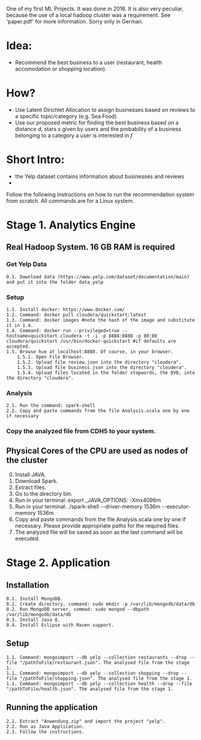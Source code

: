 One of my first ML Projects. It was done in 2016.
It is also very peculiar, because the use of a local hadoop cluster was a requirement.
See 'paper.pdf' for more information. Sorry only in German.

# Idea:
- Recommend the best business to a user (restaurant, health accomodation or shopping location).

# How?
- Use Latent Dirichlet Allocation to assign businesses based on reviews to a specific topic/category (e.g. Sea Food)
- Use our proposed metric for finding the best business based on a distance <em>d</em>, stars <em>s</em> given by users and the probability of a business belonging to a category a user is interested in <em>f</em>

# Short Intro:
- the Yelp dataset contains information about businesses and reviews
- 

Follow the following instructions on how to run the recommendation system from scratch.
All commands are for a Linux system.


# Stage 1. Analytics Engine


## Real Hadoop System. 16 GB RAM is required

### Get Yelp Data
	0.1. Download data (https://www.yelp.com/dataset/documentation/main) and put it into the folder data_yelp

### Setup
	1.1. Install docker: https://www.docker.com/
	1.2. Command: docker pull cloudera/quickstart:latest
	1.3. Command: docker images #note the hash of the image and substitute it in 1.4.
	1.4. Command: docker run --privileged=true --hostname=quickstart.cloudera -t -i -p 8888:8888 -p 80:80 cloudera/quickstart /usr/bin/docker-quickstart #if defaults are accepted.
	1.5. Browse hue at localhost:8888. Of course, in your browser.
		1.5.1. Open File Browser.
		1.5.2. Upload file review.json into the directory "cloudera".
		1.5.3. Upload file business.json into the directory "cloudera".
		1.5.4. Upload files located in the folder stopwords, the DVD, into the directory "cloudera".

### Analysis
	2.1. Run the command: spark-shell
	2.2. Copy and paste commands from the file Analysis.scala one by one if necessary

### Copy the analyzed file from CDH5 to your system.

## Physical Cores of the CPU are used as nodes of the cluster

0. Install JAVA.
1. Download Spark.
2. Extract files.
3. Go to the directory bin.
4. Run in your terminal: export  _JAVA_OPTIONS: -Xmx4096m
5. Run in your terminal: ./spark-shell --driver-memory 1536m --executor-memory 1536m
6. Copy and paste commands from the file Analysis.scala one by one if necessary. Please provide appropriate paths for the required files.
7. The analyzed file will be saved as soon as the last command will be executed.


# Stage 2. Application


## Installation
	0.1. Install MongoDB.
	0.2. Create directory, command: sudo mkdir -p /var/lib/mongodb/data/db
	0.2. Run MongoDB server, commad: sudo mongod --dbpath /var/lib/mongodb/data/db
	0.3. Install Java 8.
	0.4. Install Eclipse with Maven support.

## Setup
	1.1. Command: mongoimport --db yelp --collection restaurants --drop --file "/pathToFile/restaurant.json". The analysed file from the stage 1.
	1.1. Command: mongoimport --db yelp --collection shopping --drop --file "/pathToFile/shopping.json". The analysed file from the stage 1.
	1.1. Command: mongoimport --db yelp --collection health --drop --file "/pathToFile/health.json". The analysed file from the stage 1.

## Running the application
	2.1. Extract "Anwendung.zip" and import the project "yelp".
	2.2. Run as Java Application.
	2.3. Follow the instructions.
